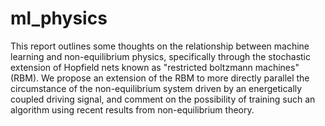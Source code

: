 ml_physics
==========


This report outlines some thoughts on the relationship between machine learning and non-equilibrium physics, specifically through the stochastic extension of Hopfield nets known as "restricted boltzmann machines" (RBM).  We propose an extension of the RBM to more directly parallel the circumstance of the non-equilibrium system driven by an energetically coupled driving signal, and comment on the possibility of training such an algorithm using recent results from non-equilibrium theory. 
